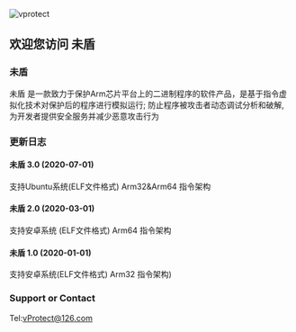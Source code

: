 ![vprotect](https://www.vprotect.cn/static/armvmp_ico.ico)
## 欢迎您访问 未盾

### 未盾
   未盾 是一款致力于保护Arm芯片平台上的二进制程序的软件产品，是基于指令虚拟化技术对保护后的程序进行模拟运行;
防止程序被攻击者动态调试分析和破解, 为开发者提供安全服务并减少恶意攻击行为
### 更新日志
<!-- #### V盾 3.4 (2022-10-01)
支持树莓派系统 (ELF文件格式) Arm,Thumb,Thumb-2,Arm64 指令架构
#### V盾 3.3 (2021-9-01)
支持CentOS系统 (ELF文件格式) Arm,Thumb,Thumb-2,Arm64 指令架构
#### V盾 3.2 (2021-08-01)
支持Linux系统 (ELF文件格式) Arm,Thumb,Thumb-2,Arm64 指令架构 -->
#### 未盾 3.0 (2020-07-01)
支持Ubuntu系统(ELF文件格式) Arm32&Arm64 指令架构
<!-- #### 甲盾 3.0 (2021-05-01)
支持FreeRTOS系统(ELF文件格式) Arm,Thumb,Thumb-2,Arm64 指令架构 -->
#### 未盾 2.0 (2020-03-01)
支持安卓系统 (ELF文件格式) Arm64 指令架构
#### 未盾 1.0 (2020-01-01)
支持安卓系统(ELF文件格式) Arm32 指令架构)


### Support or Contact

Tel:vProtect@126.com

